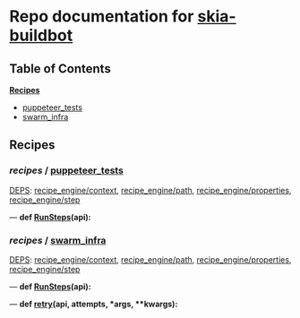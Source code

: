 <!--- AUTOGENERATED BY `./recipes.py test train` -->
# Repo documentation for [skia-buildbot]()
## Table of Contents

**[Recipes](#Recipes)**
  * [puppeteer_tests](#recipes-puppeteer_tests)
  * [swarm_infra](#recipes-swarm_infra)
## Recipes

### *recipes* / [puppeteer\_tests](/infra/bots/recipes/puppeteer_tests.py)

[DEPS](/infra/bots/recipes/puppeteer_tests.py#1): [recipe\_engine/context][recipe_engine/recipe_modules/context], [recipe\_engine/path][recipe_engine/recipe_modules/path], [recipe\_engine/properties][recipe_engine/recipe_modules/properties], [recipe\_engine/step][recipe_engine/recipe_modules/step]

&mdash; **def [RunSteps](/infra/bots/recipes/puppeteer_tests.py#9)(api):**
### *recipes* / [swarm\_infra](/infra/bots/recipes/swarm_infra.py)

[DEPS](/infra/bots/recipes/swarm_infra.py#13): [recipe\_engine/context][recipe_engine/recipe_modules/context], [recipe\_engine/path][recipe_engine/recipe_modules/path], [recipe\_engine/properties][recipe_engine/recipe_modules/properties], [recipe\_engine/step][recipe_engine/recipe_modules/step]

&mdash; **def [RunSteps](/infra/bots/recipes/swarm_infra.py#36)(api):**

&mdash; **def [retry](/infra/bots/recipes/swarm_infra.py#24)(api, attempts, \*args, \*\*kwargs):**

[recipe_engine/recipe_modules/context]: https://chromium.googlesource.com/infra/luci/recipes-py.git/+/a100ae5fb1cd5a66508d69f9bee7fb69b70b0135/README.recipes.md#recipe_modules-context
[recipe_engine/recipe_modules/path]: https://chromium.googlesource.com/infra/luci/recipes-py.git/+/a100ae5fb1cd5a66508d69f9bee7fb69b70b0135/README.recipes.md#recipe_modules-path
[recipe_engine/recipe_modules/properties]: https://chromium.googlesource.com/infra/luci/recipes-py.git/+/a100ae5fb1cd5a66508d69f9bee7fb69b70b0135/README.recipes.md#recipe_modules-properties
[recipe_engine/recipe_modules/step]: https://chromium.googlesource.com/infra/luci/recipes-py.git/+/a100ae5fb1cd5a66508d69f9bee7fb69b70b0135/README.recipes.md#recipe_modules-step
